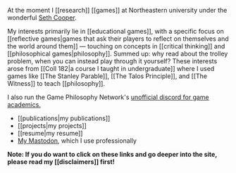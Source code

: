 At the moment I [[research]] [[games]] at Northeastern university under the wonderful [Seth Cooper](http://www.khoury.neu.edu/home/scooper/).

My interests primarily lie in [[educational games]], with a specific focus on [[reflective games|games that ask their players to reflect on themselves and the world around them]] — touching on concepts in [[critical thinking]] and [[philosophical games|philosophy]]. Summed up: why read about the trolley problem, when you can instead play through it yourself? These interests arose from [[Coll 182|a course I taught in undergraduate]] where I used games like [[The Stanley Parable]], [[The Talos Principle]], and [[The Witness]] to teach [[philosophy]].

I also run the Game Philosophy Network's [unofficial discord for game academics.](https://discord.gg/QPzvX5NfX9)

 - [[publications|my publications]]
 - [[projects|my projects]]
 - [[resume|my resume]]
 - [My Mastodon](https://hci.social/@kksgandhi), which I use professionally

**Note: If you do want to click on these links and go deeper into the site, please read my [[disclaimers]] first!**
